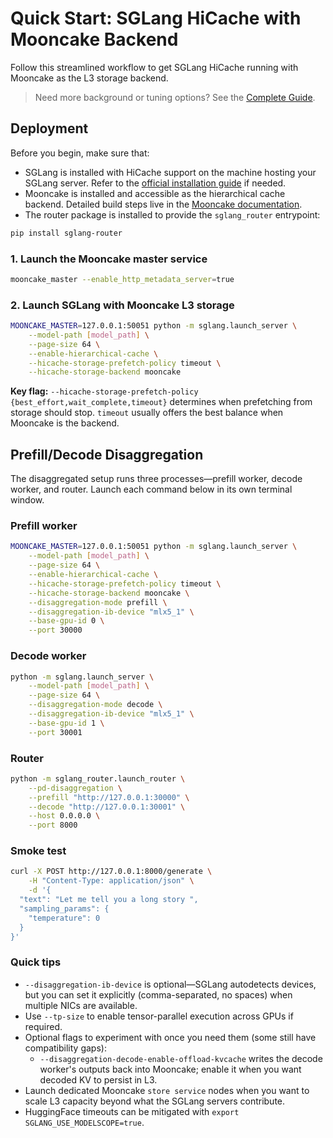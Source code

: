 # Quick Start: SGLang HiCache with Mooncake Backend

Follow this streamlined workflow to get SGLang HiCache running with Mooncake as the L3 storage backend.

> Need more background or tuning options? See the [Complete Guide](hicache-integration-v1.md).

## Deployment

Before you begin, make sure that:

- SGLang is installed with HiCache support on the machine hosting your SGLang server. Refer to the [official installation guide](https://docs.sglang.ai/get_started/install.html) if needed.
- Mooncake is installed and accessible as the hierarchical cache backend. Detailed build steps live in the [Mooncake documentation](https://kvcache-ai.github.io/Mooncake/getting_started/build.html).
- The router package is installed to provide the `sglang_router` entrypoint:

```bash
pip install sglang-router
```

### 1. Launch the Mooncake master service

```bash
mooncake_master --enable_http_metadata_server=true
```

### 2. Launch SGLang with Mooncake L3 storage

```bash
MOONCAKE_MASTER=127.0.0.1:50051 python -m sglang.launch_server \
    --model-path [model_path] \
    --page-size 64 \
    --enable-hierarchical-cache \
    --hicache-storage-prefetch-policy timeout \
    --hicache-storage-backend mooncake
```

**Key flag:** `--hicache-storage-prefetch-policy {best_effort,wait_complete,timeout}` determines when prefetching from storage should stop. `timeout` usually offers the best balance when Mooncake is the backend.

## Prefill/Decode Disaggregation

The disaggregated setup runs three processes—prefill worker, decode worker, and router. Launch each command below in its own terminal window.

### Prefill worker

```bash
MOONCAKE_MASTER=127.0.0.1:50051 python -m sglang.launch_server \
    --model-path [model_path] \
    --page-size 64 \
    --enable-hierarchical-cache \
    --hicache-storage-prefetch-policy timeout \
    --hicache-storage-backend mooncake \
    --disaggregation-mode prefill \
    --disaggregation-ib-device "mlx5_1" \
    --base-gpu-id 0 \
    --port 30000
```

### Decode worker

```bash
python -m sglang.launch_server \
    --model-path [model_path] \
    --page-size 64 \
    --disaggregation-mode decode \
    --disaggregation-ib-device "mlx5_1" \
    --base-gpu-id 1 \
    --port 30001
```

### Router

```bash
python -m sglang_router.launch_router \
    --pd-disaggregation \
    --prefill "http://127.0.0.1:30000" \
    --decode "http://127.0.0.1:30001" \
    --host 0.0.0.0 \
    --port 8000
```

### Smoke test

```bash
curl -X POST http://127.0.0.1:8000/generate \
    -H "Content-Type: application/json" \
    -d '{
  "text": "Let me tell you a long story ",
  "sampling_params": {
    "temperature": 0
  }
}'
```

### Quick tips

- `--disaggregation-ib-device` is optional—SGLang autodetects devices, but you can set it explicitly (comma-separated, no spaces) when multiple NICs are available.
- Use `--tp-size` to enable tensor-parallel execution across GPUs if required.
- Optional flags to experiment with once you need them (some still have compatibility gaps):
  - `--disaggregation-decode-enable-offload-kvcache` writes the decode worker's outputs back into Mooncake; enable it when you want decoded KV to persist in L3.
- Launch dedicated Mooncake `store service` nodes when you want to scale L3 capacity beyond what the SGLang servers contribute.
- HuggingFace timeouts can be mitigated with `export SGLANG_USE_MODELSCOPE=true`.
